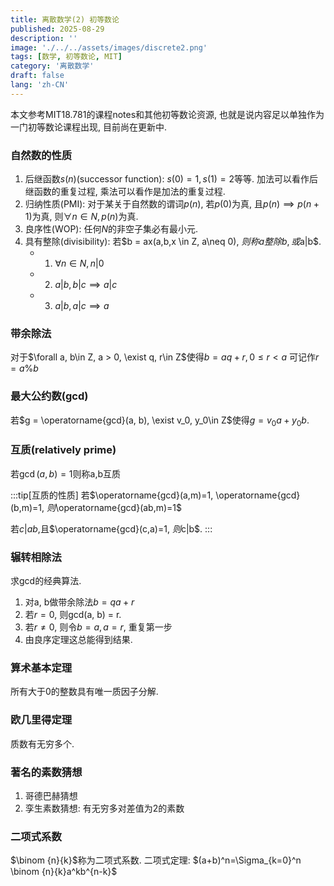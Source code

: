 ```yaml
---
title: 离散数学(2) 初等数论
published: 2025-08-29
description: ''
image: './../../assets/images/discrete2.png'
tags: [数学, 初等数论, MIT]
category: '离散数学'
draft: false
lang: 'zh-CN'
---
```


本文参考MIT18.781的课程notes和其他初等数论资源, 也就是说内容足以单独作为一门初等数论课程出现, 目前尚在更新中. 

### 自然数的性质
1. 后继函数$s(n)$(successor function): $s(0) = 1, s(1) = 2$等等. 加法可以看作后继函数的重复过程, 乘法可以看作是加法的重复过程.
2. 归纳性质(PMI): 对于某关于自然数的谓词$p(n)$, 若$p(0)$为真, 且$p(n) \implies p(n + 1)$为真, 则$\forall n \in N, p(n)$为真. 
3. 良序性(WOP): 任何$N$的非空子集必有最小元.
4. 具有整除(divisibility): 若$b = ax(a,b,x \in Z, a\neq 0), $则称a整除b, 或$a|b$.
   - 1. $\forall n\in N, n|0$
   - 2. $a|b, b|c \implies a|c$
   - 3. $a|b, a|c \implies a$

### 带余除法
对于$\forall a, b\in Z, a > 0, \exist q, r\in Z$使得$b=aq+r,0\le r < a$
可记作$r=a\%b$

### 最大公约数(gcd)
若$g = \operatorname{gcd}(a, b), \exist v_0, y_0\in Z$使得$g=v_0a+y_0b$.

### 互质(relatively prime)
若$\operatorname{gcd}(a,b)=1$则称a,b互质

:::tip[互质的性质]
若$\operatorname{gcd}(a,m)=1, \operatorname{gcd}(b,m)=1, $则$\operatorname{gcd}(ab,m)=1$

若$c|ab,$且$\operatorname{gcd}(c,a)=1, $则$c|b$.
:::



### 辗转相除法
求gcd的经典算法.
1. 对a, b做带余除法$b=qa+r$
2. 若$r=0$, 则gcd(a, b) = r.
3. 若$r\neq0$, 则令$b=a, a=r$, 重复第一步
4. 由良序定理这总能得到结果.

### 算术基本定理
所有大于0的整数具有唯一质因子分解.

### 欧几里得定理
质数有无穷多个.

### 著名的素数猜想
1. 哥德巴赫猜想
2. 孪生素数猜想: 有无穷多对差值为2的素数

### 二项式系数
$\binom {n}{k}$称为二项式系数.
二项式定理: $(a+b)^n=\Sigma_{k=0}^n \binom {n}{k}a^kb^{n-k}$
